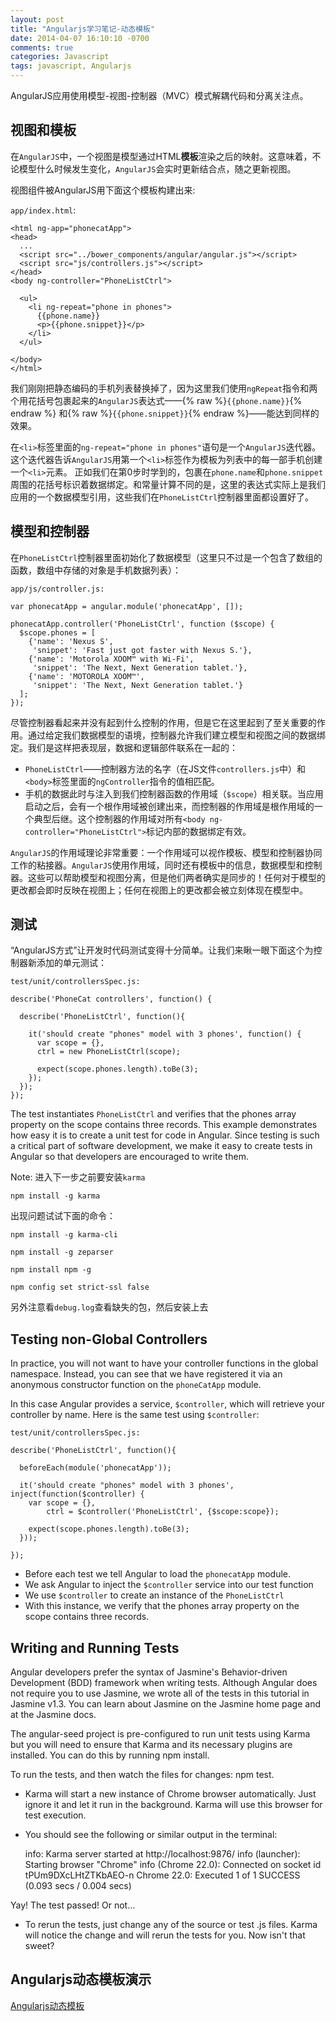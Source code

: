 ```yaml
---
layout: post
title: "Angularjs学习笔记-动态模板"
date: 2014-04-07 16:10:10 -0700
comments: true
categories: Javascript
tags: javascript, Angularjs
---
```


AngularJS应用使用模型-视图-控制器（MVC）模式解耦代码和分离关注点。

## 视图和模板

在`AngularJS`中，一个视图是模型通过HTML**模板**渲染之后的映射。这意味着，不论模型什么时候发生变化，`AngularJS`会实时更新结合点，随之更新视图。

视图组件被AngularJS用下面这个模板构建出来:

`app/index.html`:

	<html ng-app="phonecatApp">
	<head>
	  ...
	  <script src="../bower_components/angular/angular.js"></script>
	  <script src="js/controllers.js"></script>
	</head>
	<body ng-controller="PhoneListCtrl">
	 
	  <ul>
	    <li ng-repeat="phone in phones">
	      {{phone.name}}
	      <p>{{phone.snippet}}</p>
	    </li>
	  </ul>
	 
	</body>
	</html>

我们刚刚把静态编码的手机列表替换掉了，因为这里我们使用`ngRepeat`指令和两个用花括号包裹起来的`AngularJS`表达式——{% raw %}`{{phone.name}}`{% endraw %} 
和{% raw %}`{{phone.snippet}}`{% endraw %}——能达到同样的效果。

在`<li>`标签里面的`ng-repeat="phone in phones"`语句是一个`AngularJS`迭代器。这个迭代器告诉`AngularJS`用第一个`<li>`标签作为模板为列表中的每一部手机创建一个`<li>`元素。
正如我们在第0步时学到的，包裹在`phone.name`和`phone.snippet`周围的花括号标识着数据绑定。和常量计算不同的是，这里的表达式实际上是我们应用的一个数据模型引用，这些我们在`PhoneListCtrl`控制器里面都设置好了。

## 模型和控制器

在`PhoneListCtrl`控制器里面初始化了数据模型（这里只不过是一个包含了数组的函数，数组中存储的对象是手机数据列表）：

`app/js/controller.js:`
 
	var phonecatApp = angular.module('phonecatApp', []);
	 
	phonecatApp.controller('PhoneListCtrl', function ($scope) {
	  $scope.phones = [
	    {'name': 'Nexus S',
	     'snippet': 'Fast just got faster with Nexus S.'},
	    {'name': 'Motorola XOOM™ with Wi-Fi',
	     'snippet': 'The Next, Next Generation tablet.'},
	    {'name': 'MOTOROLA XOOM™',
	     'snippet': 'The Next, Next Generation tablet.'}
	  ];
	});

尽管控制器看起来并没有起到什么控制的作用，但是它在这里起到了至关重要的作用。通过给定我们数据模型的语境，控制器允许我们建立模型和视图之间的数据绑定。我们是这样把表现层，数据和逻辑部件联系在一起的：

* `PhoneListCtrl`——控制器方法的名字（在JS文件`controllers.js`中）和`<body>`标签里面的`ngController`指令的值相匹配。
* 手机的数据此时与注入到我们控制器函数的作用域（`$scope`）相关联。当应用启动之后，会有一个根作用域被创建出来，而控制器的作用域是根作用域的一个典型后继。这个控制器的作用域对所有`<body ng-controller="PhoneListCtrl">`标记内部的数据绑定有效。

`AngularJS`的作用域理论非常重要：一个作用域可以视作模板、模型和控制器协同工作的粘接器。`AngularJS`使用作用域，同时还有模板中的信息，数据模型和控制器。这些可以帮助模型和视图分离，但是他们两者确实是同步的！任何对于模型的更改都会即时反映在视图上；任何在视图上的更改都会被立刻体现在模型中。	

## 测试

“AngularJS方式”让开发时代码测试变得十分简单。让我们来瞅一眼下面这个为控制器新添加的单元测试：

`test/unit/controllersSpec.js:`

	describe('PhoneCat controllers', function() {

	  describe('PhoneListCtrl', function(){

	    it('should create "phones" model with 3 phones', function() {
	      var scope = {},
	      ctrl = new PhoneListCtrl(scope);

	      expect(scope.phones.length).toBe(3);
	    });
	  });
	});

The test instantiates `PhoneListCtrl` and verifies that the phones array property on the scope contains three records. This example demonstrates how easy it is to create a unit test for code in Angular. Since testing is such a critical part of software development, we make it easy to create tests in Angular so that developers are encouraged to write them.

Note: 进入下一步之前要安装`karma`

	npm install -g karma

出现问题试试下面的命令：

	npm install -g karma-cli

	npm install -g zeparser

	npm install npm -g

	npm config set strict-ssl false

另外注意看`debug.log`查看缺失的包，然后安装上去	


## Testing non-Global Controllers

In practice, you will not want to have your controller functions in the global namespace. Instead, you can see that we have registered it via an anonymous constructor function on the `phoneCatApp` module.

In this case Angular provides a service, `$controller`, which will retrieve your controller by name. Here is the same test using `$controller`:

`test/unit/controllersSpec.js:`

	describe('PhoneListCtrl', function(){
	 
	  beforeEach(module('phonecatApp'));
	 
	  it('should create "phones" model with 3 phones', inject(function($controller) {
	    var scope = {},
	        ctrl = $controller('PhoneListCtrl', {$scope:scope});
	 
	    expect(scope.phones.length).toBe(3);
	  }));
	 
	});

* Before each test we tell Angular to load the `phonecatApp` module.
* We ask Angular to inject the `$controller` service into our test function
* We use `$controller` to create an instance of the `PhoneListCtrl`
* With this instance, we verify that the phones array property on the scope contains three records.	

## Writing and Running Tests

Angular developers prefer the syntax of Jasmine's Behavior-driven Development (BDD) framework when writing tests. Although Angular does not require you to use Jasmine, we wrote all of the tests in this tutorial in Jasmine v1.3. You can learn about Jasmine on the Jasmine home page and at the Jasmine docs.

The angular-seed project is pre-configured to run unit tests using Karma but you will need to ensure that Karma and its necessary plugins are installed. You can do this by running npm install.

To run the tests, and then watch the files for changes: npm test.

* Karma will start a new instance of Chrome browser automatically. Just ignore it and let it run in the background. Karma will use this browser for test execution.
* You should see the following or similar output in the terminal:

	info: Karma server started at http://localhost:9876/
	info (launcher): Starting  browser "Chrome"
	info (Chrome 22.0): Connected on socket id tPUm9DXcLHtZTKbAEO-n
	Chrome 22.0: Executed 1 of 1 SUCCESS (0.093 secs / 0.004 secs)

Yay! The test passed! Or not...

* To rerun the tests, just change any of the source or test .js files. Karma will notice the change and will rerun the tests for you. Now isn't that sweet?

## Angularjs动态模板演示

[Angularjs动态模板](/phonecat/step-2/app/)
